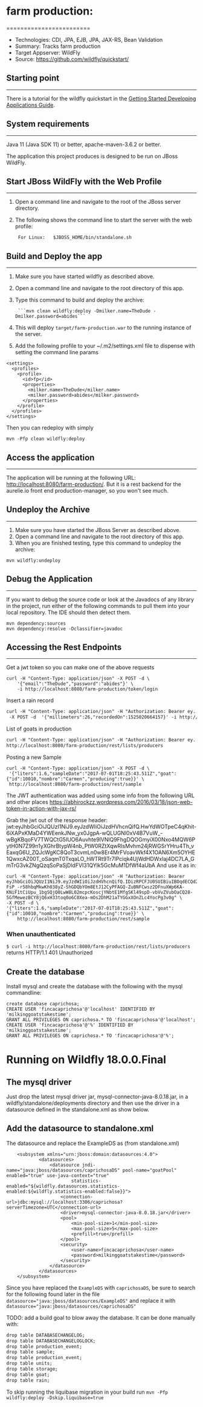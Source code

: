 # farm production:
========================
* Technologies: CDI, JPA, EJB, JPA, JAX-RS, Bean Validation
* Summary: Tracks farm production
* Target Appserver: WildFly
* Source: <https://github.com/wildfly/quickstart/>

## Starting point
-----------

There is a tutorial for the wildfly quickstart in the [Getting Started Developing Applications Guide](https://github.com/wildfly/quickstart/guide/production/).

## System requirements
-------------------

Java 11 (Java SDK 11) or better, apache-maven-3.6.2 or better.

The application this project produces is designed to be run on JBoss WildFly.


## Start JBoss WildFly with the Web Profile
-------------------------

1. Open a command line and navigate to the root of the JBoss server directory.
2. The following shows the command line to start the server with the web profile:

        For Linux:   $JBOSS_HOME/bin/standalone.sh

 
## Build and Deploy the app
-------------------------

1. Make sure you have started wildfly as described above.
2. Open a command line and navigate to the root directory of this app.
3. Type this command to build and deploy the archive:

        ```mvn clean wildfly:deploy -Dmilker.name=TheDude -Dmilker.password=abides```

4. This will deploy `target/farm-production.war` to the running instance of the server.
5. Add the following profile to your ~/.m2/settings.xml file to dispense with setting the command line params
```
<settings>
  <profiles>
    <profile>
      <id>fp</id>
      <properties>
        <milker.name>TheDude</milker.name>
        <milker.password>abides</milker.password>
      </properties>
    </profile>
  </profiles>
</settings>
```

Then you can redeploy with simply
```
mvn -Pfp clean wildfly:deploy
```

## Access the application
---------------------

The application will be running at the following URL: <http://localhost:8080/farm-production/>. But it is a rest
backend for the aurelie.io front end production-manager, so you won't see much.

## Undeploy the Archive
--------------------

1. Make sure you have started the JBoss Server as described above.
2. Open a command line and navigate to the root directory of this app.
3. When you are finished testing, type this command to undeploy the archive:
```
mvn wildfly:undeploy
```

## Debug the Application
------------------------------------

If you want to debug the source code or look at the Javadocs of any library in the project, run either of the
following commands to pull them into your local repository. The IDE should then detect them.
```
mvn dependency:sources
mvn dependency:resolve -Dclassifier=javadoc
```

## Accessing the Rest Endpoints
-----------------------------
Get a jwt token so you can make one of the above requests
```
curl -H "Content-Type: application/json" -X POST -d \
    '{"email":"TheDude","password":"abides"}' \
    -i http://localhost:8080/farm-production/token/login
```
Insert a rain record
```markdown
curl -H "Content-Type: application/json" -H "Authorization: Bearer ey..."  \
 -X POST -d  '{"millimeters":26,"recordedOn":1525020664157}' -i http://localhost:8080/farm-production/rest/rain
```
List of goats in production
```markdown
curl -H "Content-Type: application/json" -H "Authorization: Bearer ey..."  \
http://localhost:8080/farm-production/rest/lists/producers
```
Posting a new Sample
```
curl -H "Content-Type: application/json" -X POST -d \
 '{"liters":1.6,"sampleDate":"2017-07-01T18:25:43.511Z","goat":{"id":10010,"nombre":"Carmen","producing":true}}' \
 http://localhost:8080/farm-production/rest/sample
```

The JWT authentication was added using some info from the following URL and other places
https://abhirockzz.wordpress.com/2016/03/18/json-web-token-in-action-with-jax-rs/

Grab the jwt out of the response header:
jwt:eyJhbGciOiJQUzI1NiJ9.eyJzdWIiOiJzdHVhcnQifQ.HwYdWOTpeC4qKhit-6iXAPxKMaD4YWEenkJNw_yx0JgpA-wQLUGNl0xV4B7VuW_-wBgKBqoFV7TWQCtG5IUO6Auvhte9lVNlQ9FhgDQOGmyiX00Nxo4MQW6PytH0N7Z99n1yXGhrBtypW4nb_PtW0RZtXqwRIsMvhm24jRWGSrYHru4Th_vEaxqG6U_ZQJcWgKC8QoT3cvmLn0w8Er4MrFVoavWkf4X1OAN6Xm5OYHE1QwxcAZ00T_oSaqmT0TxqaLO_hWTRt9Tr7lPciqk4UjWdHDWxlaj4DC7LA_GmTrG3vkZNgQzqSoPaSjDldFVI31QYlk5GcMuM1DfWf4aUbA
And use it as in:
```
curl -H "Content-Type: application/json" -H "Authorization: Bearer eyJhbGciOiJQUzI1NiJ9.eyJzdWIiOiJzdHVhcnQifQ.IDizRPCFJU0SUIBiuIBOqdECQd2YU8IXC8sHN2VTzYrulgzBw2VoQYQvo2naDYqC0DK8cJqI5V37lqmlS2sfb0RR02DkR9WTTd4m3Vl_oHnN8djQMV4YKM7WnYzWvqgNxS0llzvDuieztr1z-FsP_-r58hbqMkwKh038yZ-ShGDQbYOm8EtJ12CyPFAGQ-ZuBNFCwsz2DFnuXWp6KA-KNiF1tCiUpu_1bgSQjQ0LwW8L02mcpcKoscjYNbtE1MfgSKl49spD-vbVvZVubOaCQ28-5GfMewezBCY8jQ6xH33toq0o6C0Xea-mOs2DhM21aTYGGxXOnZLc4YocPg3v0g" \
-X POST -d \
'{"liters":1.6,"sampleDate":"2017-07-01T18:25:43.511Z","goat":{"id":10010,"nombre":"Carmen","producing":true}}' \
    http://localhost:8080/farm-production/rest/sample 
```

### When unauthenticated
`$ curl -i http://localhost:8080/farm-production/rest/lists/producers `
returns    HTTP/1.1 401 Unauthorized


## Create the database
Install mysql and create the database with the following with the mysql commandline:
```
create database caprichosa;
CREATE USER 'fincacaprichosa'@'localhost' IDENTIFIED BY 'milkinggoatstakestime';
GRANT ALL PRIVILEGES ON caprichosa.* TO 'fincacaprichosa'@'localhost';
CREATE USER 'fincacaprichosa'@'%' IDENTIFIED BY 'milkinggoatstakestime';
GRANT ALL PRIVILEGES ON caprichosa.* TO 'fincacaprichosa'@'%'; 
```

# Running on Wildfly 18.0.0.Final

## The mysql driver
Just drop the latest mysql driver jar, mysql-connector-java-8.0.18.jar, in a wildfly/standalone/deployments directory and then
use the driver in a datasource defined in the standalone.xml as show below.

## Add the datasource to standalone.xml
The datasource and replace the ExampleDS as (from standalone.xml)
```
    <subsystem xmlns="urn:jboss:domain:datasources:4.0">
            <datasources>
                <datasource jndi-name="java:jboss/datasources/caprichosaDS" pool-name="goatPool" enabled="true" use-java-context="true" 
                        statistics-enabled="${wildfly.datasources.statistics-enabled:${wildfly.statistics-enabled:false}}">
                    <connection-url>jdbc:mysql://localhost:3306/caprichosa?serverTimezone=UTC</connection-url>
                    <driver>mysql-connector-java-8.0.18.jar</driver>
                    <pool>
                        <min-pool-size>1</min-pool-size>
                        <max-pool-size>5</max-pool-size>
                        <prefill>true</prefill>
                    </pool>
                    <security>
                        <user-name>fincacaprichosa</user-name>
                        <password>milkinggoatstakestime</password>
                    </security>
                </datasource>
            </datasources>
    </subsystem>
```

Since you have replaced the `ExampleDS` with `caprichosaDS`, be sure to search for the following found later in the file 
`datasource="java:jboss/datasources/ExampleDS"`
and replace it with
`datasource="java:jboss/datasources/caprichosaDS"`

TODO: add a build goal to blow away the database. It can be done manually with:
```markdown
drop table DATABASECHANGELOG;
drop table DATABASECHANGELOGLOCK;
drop table production_event;
drop table sample;
drop table production_event;
drop table units;
drop table storage;
drop table goat;
drop table rain;
```

To skip running the liquibase migration in your build run
`mvn -Pfp wildfly:deploy -Dskip.liquibase=true`